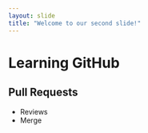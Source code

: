 ```yaml
---
layout: slide
title: "Welcome to our second slide!"
---
```

# Learning GitHub

## Pull Requests 

- Reviews
- Merge
